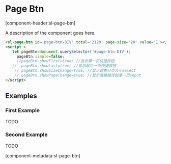 # Page Btn

[component-header:sl-page-btn]

A description of the component goes here.

```html preview
<sl-page-btn id='page-btn-DIV' total='2120' page-size='20' value='1'></sl-page-btn>
<script >
   let pageBtn=document.querySelector('#page-btn-DIV');
     pageBtn.simple=false;
     //pageBtn.showFirst=true; //显示第一页快捷按钮
   //  pageBtn.showLast=true; //显示最后一页快捷按钮
    // pageBtn.showSizeChange=true; //显示调整分页大小select
    // pageBtn.showPageChange=true; //显示直接跳转到某一页input
</script>
```

## Examples

### First Example

TODO

### Second Example

TODO

[component-metadata:sl-page-btn]
